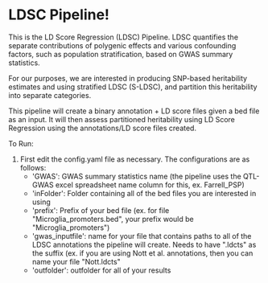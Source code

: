 # LDSC Pipeline! 

This is the LD Score Regression (LDSC) Pipeline. LDSC quantifies the separate contributions of polygenic effects and various confounding factors, such as population stratification, based on GWAS summary statistics. 

For our purposes, we are interested in producing SNP-based heritability estimates and using stratified LDSC (S-LDSC), and partition this heritability into separate categories. 

This pipeline will create a binary annotation + LD score files given a bed file as an input. It will then assess partitioned heritability using LD Score Regression using the annotations/LD score files created.  

To Run: 

1. First edit the config.yaml file as necessary. The configurations are as follows: 
    - 'GWAS': GWAS summary statistics name (the pipeline uses the QTL-GWAS excel spreadsheet name column for this, ex. Farrell_PSP)
    - 'inFolder': Folder containing all of the bed files you are interested in using 
    - 'prefix': Prefix of your bed file (ex. for file "Microglia_promoters.bed", your prefix would be "Microglia_promoters")
    - 'gwas_inputfile': name for your file that contains paths to all of the LDSC annotations the pipeline will create. Needs to have ".ldcts" as the suffix (ex. if you are using Nott et al. annotations, then you can name your file "Nott.ldcts"
    - 'outfolder': outfolder for all of your results 
